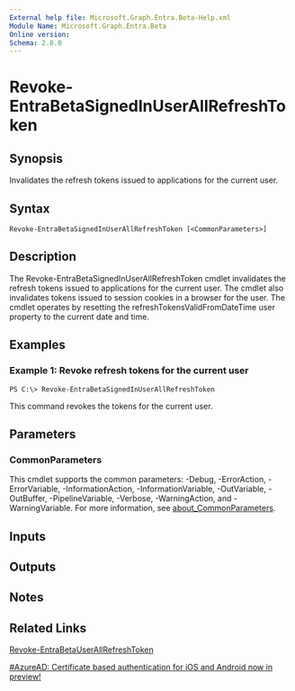 ```yaml
---
External help file: Microsoft.Graph.Entra.Beta-Help.xml
Module Name: Microsoft.Graph.Entra.Beta
Online version:
Schema: 2.0.0
---
```


# Revoke-EntraBetaSignedInUserAllRefreshToken

## Synopsis
Invalidates the refresh tokens issued to applications for the current user.

## Syntax

```
Revoke-EntraBetaSignedInUserAllRefreshToken [<CommonParameters>]
```

## Description
The Revoke-EntraBetaSignedInUserAllRefreshToken cmdlet invalidates the refresh tokens issued to applications for the current user. 
The cmdlet also invalidates tokens issued to session cookies in a browser for the user. 
The cmdlet operates by resetting the refreshTokensValidFromDateTime user property to the current date and time.

## Examples

### Example 1: Revoke refresh tokens for the current user
```
PS C:\> Revoke-EntraBetaSignedInUserAllRefreshToken
```

This command revokes the tokens for the current user.

## Parameters

### CommonParameters
This cmdlet supports the common parameters: -Debug, -ErrorAction, -ErrorVariable, -InformationAction, -InformationVariable, -OutVariable, -OutBuffer, -PipelineVariable, -Verbose, -WarningAction, and -WarningVariable. For more information, see [about_CommonParameters](https://go.microsoft.com/fwlink/?LinkID=113216).

## Inputs

## Outputs

## Notes

## Related Links

[Revoke-EntraBetaUserAllRefreshToken]()

[#AzureAD: Certificate based authentication for iOS and Android now in preview!](https://blogs.technet.microsoft.com/enterprisemobility/2016/07/18/azuread-certificate-based-authentication-for-ios-and-android-now-in-preview/)

